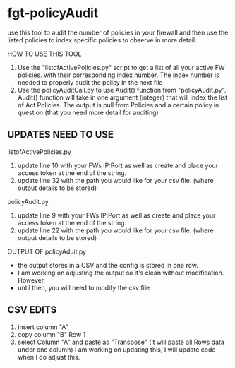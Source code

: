 # fgt-policyAudit
use this tool to audit the number of policies in your firewall and then use the listed policies to index specific policies to observe in more detail. 


HOW TO USE THIS TOOL

1. Use the "listofActivePolicies.py" script to get a list of all your active FW policies. with their
    corresponding index number. The index number is needed to properly audit the policy in the next file
2. Use the policyAuditCall.py to use Audit() function from "policyAudit.py". Audit() function will take in one 
    argument (integer) that will index the list of Act Policies. The output is pull from Policies 
    and a certain policy in question (that you need more detail for auditing)

UPDATES NEED TO USE
----------------------
listofActivePolicies.py
1. update line 10 with your FWs IP:Port as well as create and place your access token at 
    the end of the string. 
2. update line 32 with the path you would like for your csv file. (where output details to be stored)

policyAudit.py
1. update line 9 with your FWs IP:Port as well as create and place your access token at
    the end of the string. 
2. update line 22 with the path you would like for your csv file. (where output details to be stored)

OUTPUT OF policyAduit.py
- the output stores in a CSV and the config is stored in one row. 
- I am working on adjusting the output so it's clean without modification. However,
- until then, you will need to modify the csv file


CSV EDITS
--------------------
1. insert column "A"
2. copy column "B" Row 1
3. select Column "A" and paste as "Transpose" (it will paste all Rows data under one column)
I am working on updating this, I will update code when I do adjust this. 